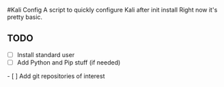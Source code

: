 #Kali Config
A script to quickly configure Kali after init install
Right now it's pretty basic.

## TODO
- [ ] Install standard user
- [ ] Add Python and Pip stuff (if needed)
<p>- [ ] Add git repositories of interest</p>

  

